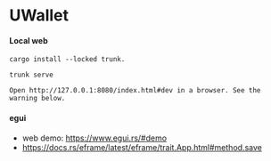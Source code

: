 # UWallet




####  Local web
    
    cargo install --locked trunk.

    trunk serve    

    Open http://127.0.0.1:8080/index.html#dev in a browser. See the warning below.


#### egui
* web demo: https://www.egui.rs/#demo
* https://docs.rs/eframe/latest/eframe/trait.App.html#method.save